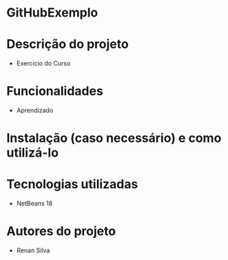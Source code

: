 # GitHubExemplo
# Descrição do projeto 
- Exercicio do Curso
# Funcionalidades 
- Aprendizado
# Instalação (caso necessário) e como utilizá-lo
# Tecnologias utilizadas 
- NetBeans 18
# Autores do projeto 
- Renan Silva
